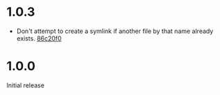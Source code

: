 # 1.0.3

- Don't attempt to create a symlink if another file by that name already exists. [86c20f0](86c20f0)

# 1.0.0

Initial release
